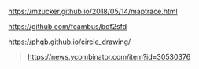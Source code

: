 https://mzucker.github.io/2018/05/14/maptrace.html

https://github.com/fcambus/bdf2sfd

https://phqb.github.io/circle_drawing/
> https://news.ycombinator.com/item?id=30530376
